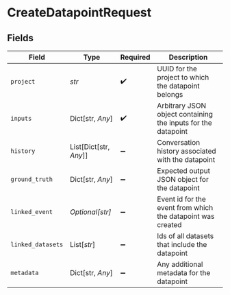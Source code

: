 # CreateDatapointRequest


## Fields

| Field                                                         | Type                                                          | Required                                                      | Description                                                   |
| ------------------------------------------------------------- | ------------------------------------------------------------- | ------------------------------------------------------------- | ------------------------------------------------------------- |
| `project`                                                     | *str*                                                         | :heavy_check_mark:                                            | UUID for the project to which the datapoint belongs           |
| `inputs`                                                      | Dict[str, *Any*]                                              | :heavy_check_mark:                                            | Arbitrary JSON object containing the inputs for the datapoint |
| `history`                                                     | List[Dict[str, *Any*]]                                        | :heavy_minus_sign:                                            | Conversation history associated with the datapoint            |
| `ground_truth`                                                | Dict[str, *Any*]                                              | :heavy_minus_sign:                                            | Expected output JSON object for the datapoint                 |
| `linked_event`                                                | *Optional[str]*                                               | :heavy_minus_sign:                                            | Event id for the event from which the datapoint was created   |
| `linked_datasets`                                             | List[*str*]                                                   | :heavy_minus_sign:                                            | Ids of all datasets that include the datapoint                |
| `metadata`                                                    | Dict[str, *Any*]                                              | :heavy_minus_sign:                                            | Any additional metadata for the datapoint                     |